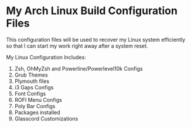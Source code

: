 # My Arch Linux Build Configuration Files
This configuration files will be used to recover my Linux system efficiently so that I can start my work right away after a system reset.

My Linux Configuration Includes:
  1. Zsh, OhMyZsh and Powerline/Powerlevel10k Configs
  2. Grub Themes
  3. Plymouth files
  4. i3 Gaps Configs
  5. Font Configs
  6. ROFI Menu Configs
  7. Poly Bar Configs
  8. Packages installed
  9. Glasscord Customizations
